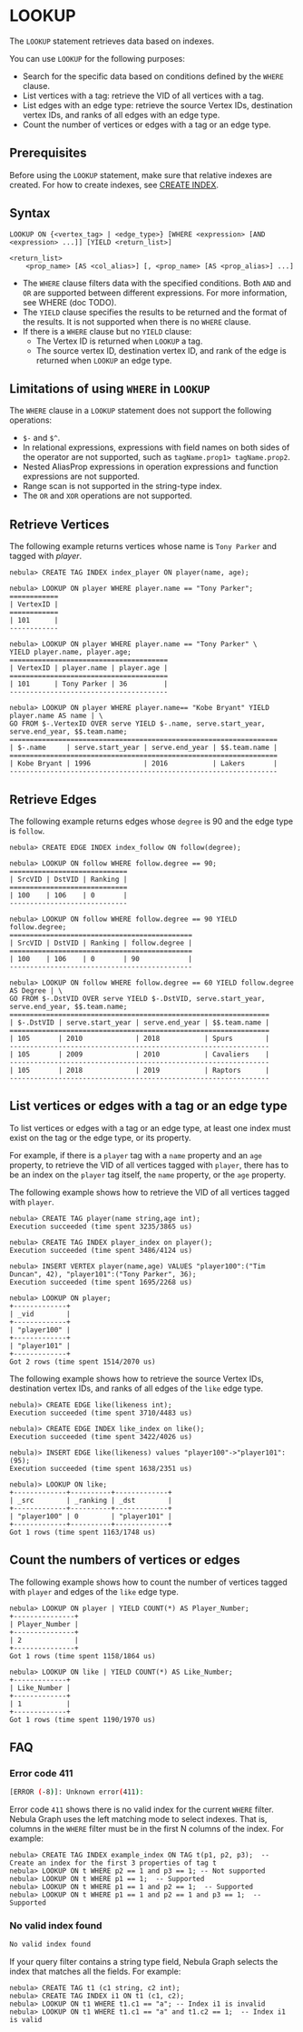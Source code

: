 # LOOKUP

The `LOOKUP` statement retrieves data based on indexes.

You can use `LOOKUP` for the following purposes:

- Search for the specific data based on conditions defined by the `WHERE` clause.
- List vertices with a tag: retrieve the VID of all vertices with a tag.
- List edges with an edge type: retrieve the source Vertex IDs, destination vertex IDs, and ranks of all edges with an edge type.
- Count the number of vertices or edges with a tag or an edge type.

## Prerequisites

Before using the `LOOKUP` statement, make sure that relative indexes are created. For how to create indexes, see [CREATE INDEX](../14.native-index-statements/1.create-native-index.md).

## Syntax

```ngql
LOOKUP ON {<vertex_tag> | <edge_type>} [WHERE <expression> [AND <expression> ...]] [YIELD <return_list>]

<return_list>
    <prop_name> [AS <col_alias>] [, <prop_name> [AS <prop_alias>] ...]
```

- The `WHERE` clause filters data with the specified conditions. Both `AND` and `OR` are supported between different expressions. For more information, see WHERE (doc TODO).
- The `YIELD` clause specifies the results to be returned and the format of the results. It is not supported when there is no `WHERE` clause.
- If there is a `WHERE` clause but no `YIELD` clause:
  - The Vertex ID is returned when `LOOKUP` a tag.
  - The source vertex ID, destination vertex ID, and rank of the edge is returned when `LOOKUP` an edge type.

## Limitations of using `WHERE` in `LOOKUP`

The `WHERE` clause in a `LOOKUP` statement does not support the following operations:

- `$-` and `$^`.
- In relational expressions, expressions with field names on both sides of the operator are not supported, such as `tagName.prop1> tagName.prop2`.
- Nested AliasProp expressions in operation expressions and function expressions are not supported.
- Range scan is not supported in the string-type index.
- The `OR` and `XOR` operations are not supported.

## Retrieve Vertices

The following example returns vertices whose name is `Tony Parker` and tagged with _player_.

```ngql
nebula> CREATE TAG INDEX index_player ON player(name, age);

nebula> LOOKUP ON player WHERE player.name == "Tony Parker";
============
| VertexID |
============
| 101      |
------------

nebula> LOOKUP ON player WHERE player.name == "Tony Parker" \
YIELD player.name, player.age;
=======================================
| VertexID | player.name | player.age |
=======================================
| 101      | Tony Parker | 36         |
---------------------------------------

nebula> LOOKUP ON player WHERE player.name== "Kobe Bryant" YIELD player.name AS name | \
GO FROM $-.VertexID OVER serve YIELD $-.name, serve.start_year, serve.end_year, $$.team.name;
==================================================================
| $-.name     | serve.start_year | serve.end_year | $$.team.name |
==================================================================
| Kobe Bryant | 1996             | 2016           | Lakers       |
------------------------------------------------------------------
```

## Retrieve Edges

The following example returns edges whose `degree` is 90 and the edge type is `follow`.

```ngql
nebula> CREATE EDGE INDEX index_follow ON follow(degree);

nebula> LOOKUP ON follow WHERE follow.degree == 90;
=============================
| SrcVID | DstVID | Ranking |
=============================
| 100    | 106    | 0       |
-----------------------------

nebula> LOOKUP ON follow WHERE follow.degree == 90 YIELD follow.degree;
=============================================
| SrcVID | DstVID | Ranking | follow.degree |
=============================================
| 100    | 106    | 0       | 90            |
---------------------------------------------

nebula> LOOKUP ON follow WHERE follow.degree == 60 YIELD follow.degree AS Degree | \
GO FROM $-.DstVID OVER serve YIELD $-.DstVID, serve.start_year, serve.end_year, $$.team.name;
================================================================
| $-.DstVID | serve.start_year | serve.end_year | $$.team.name |
================================================================
| 105       | 2010             | 2018           | Spurs        |
----------------------------------------------------------------
| 105       | 2009             | 2010           | Cavaliers    |
----------------------------------------------------------------
| 105       | 2018             | 2019           | Raptors      |
----------------------------------------------------------------
```

## List vertices or edges with a tag or an edge type

To list vertices or edges with a tag or an edge type, at least one index must exist on the tag or the edge type, or its property.

For example, if there is a `player` tag with a `name` property and an `age` property, to retrieve the VID of all vertices tagged with `player`, there has to be an index on the `player` tag itself, the `name` property, or the `age` property.

The following example shows how to retrieve the VID of all vertices tagged with `player`.

```nGQL
nebula> CREATE TAG player(name string,age int);
Execution succeeded (time spent 3235/3865 us)

nebula> CREATE TAG INDEX player_index on player();
Execution succeeded (time spent 3486/4124 us)

nebula> INSERT VERTEX player(name,age) VALUES "player100":("Tim Duncan", 42), "player101":("Tony Parker", 36);
Execution succeeded (time spent 1695/2268 us)

nebula> LOOKUP ON player;
+-------------+
| _vid        |
+-------------+
| "player100" |
+-------------+
| "player101" |
+-------------+
Got 2 rows (time spent 1514/2070 us)
```

The following example shows how to retrieve the source Vertex IDs, destination vertex IDs, and ranks of all edges of the `like` edge type.

```ngql
nebula)> CREATE EDGE like(likeness int);
Execution succeeded (time spent 3710/4483 us)

nebula)> CREATE EDGE INDEX like_index on like();
Execution succeeded (time spent 3422/4026 us)

nebula)> INSERT EDGE like(likeness) values "player100"->"player101":(95);
Execution succeeded (time spent 1638/2351 us)

nebula)> LOOKUP ON like;
+-------------+----------+-------------+
| _src        | _ranking | _dst        |
+-------------+----------+-------------+
| "player100" | 0        | "player101" |
+-------------+----------+-------------+
Got 1 rows (time spent 1163/1748 us)
```

## Count the numbers of vertices or edges

The following example shows how to count the number of vertices tagged with `player` and edges of the `like` edge type.

```ngql
nebula> LOOKUP ON player | YIELD COUNT(*) AS Player_Number;
+---------------+
| Player_Number |
+---------------+
| 2             |
+---------------+
Got 1 rows (time spent 1158/1864 us)

nebula> LOOKUP ON like | YIELD COUNT(*) AS Like_Number;
+-------------+
| Like_Number |
+-------------+
| 1           |
+-------------+
Got 1 rows (time spent 1190/1970 us)
```

## FAQ

### Error code 411

```bash
[ERROR (-8)]: Unknown error(411):
```

Error code `411` shows there is no valid index for the current `WHERE` filter. Nebula Graph uses the left matching mode to select indexes. That is, columns in the `WHERE` filter must be in the first N columns of the index. For example:

```ngql
nebula> CREATE TAG INDEX example_index ON TAG t(p1, p2, p3);  -- Create an index for the first 3 properties of tag t
nebula> LOOKUP ON t WHERE p2 == 1 and p3 == 1; -- Not supported
nebula> LOOKUP ON t WHERE p1 == 1;  -- Supported
nebula> LOOKUP ON t WHERE p1 == 1 and p2 == 1;  -- Supported
nebula> LOOKUP ON t WHERE p1 == 1 and p2 == 1 and p3 == 1;  -- Supported
```

### No valid index found

```bash
No valid index found
```

If your query filter contains a string type field, Nebula Graph selects the index that matches all the fields. For example:

```ngql
nebula> CREATE TAG t1 (c1 string, c2 int);
nebula> CREATE TAG INDEX i1 ON t1 (c1, c2);
nebula> LOOKUP ON t1 WHERE t1.c1 == "a"; -- Index i1 is invalid
nebula> LOOKUP ON t1 WHERE t1.c1 == "a" and t1.c2 == 1;  -- Index i1 is valid
```
